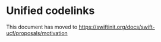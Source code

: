 # Unified codelinks

This document has moved to https://swiftinit.org/docs/swift-ucf/proposals/motivation
